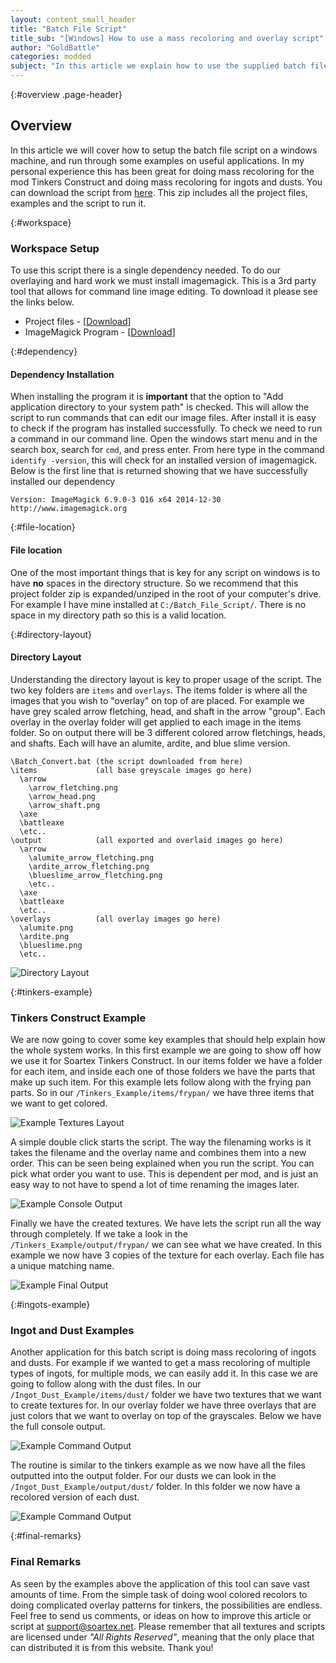 ```yaml
---
layout: content_small_header
title: "Batch File Script"
title_sub: "[Windows] How to use a mass recoloring and overlay script"
author: "GoldBattle"
categories: modded
subject: "In this article we explain how to use the supplied batch file script to apply overlays to either recolor or overlay content on top of general textures. Please note this is a windows only script. This script has been proven useful when multiple copies of the same texture are needed, but just a color differentiates them."
---
```


<section markdown="1" class="bs-docs-section">

{:#overview .page-header}
# Overview
In this article we will cover how to setup the batch file script on a windows machine, and run through some examples on useful applications. In my personal experience this has been great for doing mass recoloring for the mod Tinkers Construct and doing mass recoloring for ingots and dusts. You can download the script from [here](/downloads/Batch_File_Script.zip). This zip includes all the project files, examples and the script to run it.

</section>
<section markdown="1" class="bs-docs-section">

{:#workspace}
### Workspace Setup
To use this script there is a single dependency needed. To do our overlaying and hard work we must install imagemagick. This is a 3rd party tool that allows for command line image editing. To download it please see the links below.

* Project files - [[Download](/downloads/Batch_File_Script.zip)]
* ImageMagick Program - [[Download](http://www.imagemagick.org/script/binary-releases.php#windows)]

{:#dependency}
#### Dependency Installation
When installing the program it is **important** that the option to "Add application directory to your system path" is checked. This will allow the script to run commands that can edit our image files. After install it is easy to check if the program has installed successfully. To check we need to run a command in our command line. Open the windows start menu and in the search box, search for `cmd`, and press enter. From here type in the command `identify -version`, this will check for an installed version of imagemagick. Below is the first line that is returned showing that we have successfully installed our dependency

```console
Version: ImageMagick 6.9.0-3 Q16 x64 2014-12-30 http://www.imagemagick.org
```


{:#file-location}
#### File location
One of the most important things that is key for any script on windows is to have **no** spaces in the directory structure. So we recommend that this project folder zip is expanded/unziped in the root of your computer's drive. For example I have mine installed at `C:/Batch_File_Script/`. There is no space in my directory path so this is a valid location.

{:#directory-layout}
#### Directory Layout
Understanding the directory layout is key to proper usage of the script. The two key folders are `items` and `overlays`. The items folder is where all the images that you wish to "overlay" on top of are placed. For example we have grey scaled arrow fletching, head, and shaft in the arrow "group". Each overlay in the overlay folder will get applied to each image in the items folder. So on output there will be 3 different colored arrow fletchings, heads, and shafts. Each will have an alumite, ardite, and blue slime version.

```
\Batch_Convert.bat (the script downloaded from here)
\items             (all base greyscale images go here)
  \arrow
    \arrow_fletching.png
    \arrow_head.png
    \arrow_shaft.png
  \axe
  \battleaxe
  \etc..
\output            (all exported and overlaid images go here)
  \arrow
    \alumite_arrow_fletching.png
    \ardite_arrow_fletching.png
    \blueslime_arrow_fletching.png
    \etc..
  \axe
  \battleaxe
  \etc..
\overlays          (all overlay images go here)
  \alumite.png
  \ardite.png
  \blueslime.png
  \etc..
```


![Directory Layout](/assets/img/windows-batch-file-script/tinkers-1.png)


</section>
<section markdown="1" class="bs-docs-section">

{:#tinkers-example}
### Tinkers Construct Example
We are now going to cover some key examples that should help explain how the whole system works. In this first example we are going to show off how we use it for Soartex Tinkers Construct. In our items folder we have a folder for each item, and inside each one of those folders we have the parts that make up such item. For this example lets follow along with the frying pan parts. So in our `/Tinkers_Example/items/frypan/` we have three items that we want to get colored.

![Example Textures Layout](/assets/img/windows-batch-file-script/tinkers-2.png)

A simple double click starts the script. The way the filenaming works is it takes the filename and the overlay name and combines them into a new order. This can be seen being explained when you run the script. You can pick what order you want to use. This is dependent per mod, and is just an easy way to not have to spend a lot of time renaming the images later.

![Example Console Output](/assets/img/windows-batch-file-script/tinkers-3.png)

Finally we have the created textures. We have lets the script run all the way through completely. If we take a look in the `/Tinkers_Example/output/frypan/` we can see what we have created. In this example we now have 3 copies of the texture for each overlay. Each file has a unique matching name.

![Example Final Output](/assets/img/windows-batch-file-script/tinkers-4.png)

</section>
<section markdown="1" class="bs-docs-section">

{:#ingots-example}
### Ingot and Dust Examples
Another application for this batch script is doing mass recoloring of ingots and dusts. For example if we wanted to get a mass recoloring of multiple types of ingots, for multiple mods, we can easily add it. In this case we are going to follow along with the dust files. In our `/Ingot_Dust_Example/items/dust/` folder we have two textures that we want to create textures for. In our overlay folder we have three overlays that are just colors that we want to overlay on top of the grayscales. Below we have the full console output.

![Example Command Output](/assets/img/windows-batch-file-script/ingot-dust-1.png)

The routine is similar to the tinkers example as we now have all the files outputted into the output folder. For our dusts we can look in the `/Ingot_Dust_Example/output/dust/` folder. In this folder we now have a recolored version of each dust.

![Example Command Output](/assets/img/windows-batch-file-script/ingot-dust-2.png)

</section>
<section markdown="1" class="bs-docs-section">

{:#final-remarks}
### Final Remarks
As seen by the examples above the application of this tool can save vast amounts of time. From the simple task of doing wool colored recolors to doing complicated overlay patterns for tinkers, the possibilities are endless. Feel free to send us comments, or ideas on how to improve this article or script at support@soartex.net. Please remember that all textures and scripts are licensed under *"All Rights Reserved"*, meaning that the only place that can distributed it is from this website. Thank you!

</section>
